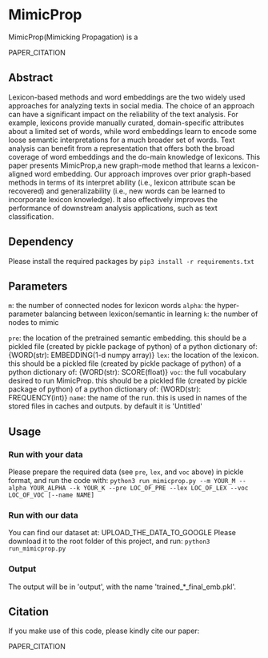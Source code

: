 # MimicProp

MimicProp(Mimicking Propagation) is a

PAPER_CITATION

## Abstract

Lexicon-based methods and word embeddings are the two widely used approaches for analyzing texts in social media. The choice of an approach can have a significant impact on the reliability of the text analysis. For example, lexicons provide manually curated, domain-specific attributes about a limited set of words, while word embeddings learn to encode some loose semantic interpretations for a much broader set of words. Text analysis can benefit from a representation that offers both the broad coverage of word embeddings and the do-main knowledge of lexicons. This paper presents MimicProp,a new graph-mode method that learns a lexicon-aligned word embedding. Our approach improves over prior graph-based methods in terms of its interpret ability (i.e., lexicon attribute scan be recovered) and generalizability (i.e., new words can be learned to incorporate lexicon knowledge). It also effectively improves the performance of downstream analysis applications, such as text classification.

## Dependency

Please install the required packages by ```pip3 install -r requirements.txt```

## Parameters

```m```: the number of connected nodes for lexicon words
```alpha```: the hyper-parameter balancing between lexicon/semantic in learning
```k```: the number of nodes to mimic 

```pre```: the location of the pretrained semantic embedding. this should be a pickled file (created by pickle package of python) of a python dictionary of: {WORD(str): EMBEDDING(1-d numpy array)}
```lex```: the location of the lexicon. this should be a pickled file (created by pickle package of python) of a python dictionary of: {WORD(str): SCORE(float)}
```voc```: the full vocabulary desired to run MimicProp. this should be a pickled file (created by pickle package of python) of a python dictionary of: {WORD(str): FREQUENCY(int)}
```name```: the name of the run. this is used in names of the stored files in caches and outputs. by default it is 'Untitled'

## Usage

### Run with your data
Please prepare the required data (see ```pre```, ```lex```, and ```voc``` above) in pickle format, and run the code with:
```python3 run_mimicprop.py --m YOUR_M --alpha YOUR_ALPHA --k YOUR_K --pre LOC_OF_PRE --lex LOC_OF_LEX --voc LOC_OF_VOC [--name NAME]```

### Run with our data
You can find our dataset at: UPLOAD_THE_DATA_TO_GOOGLE
Please download it to the root folder of this project, and run: 
```python3 run_mimicprop.py```

### Output
The output will be in 'output', with the name 'trained_*_final_emb.pkl'.

## Citation

If you make use of this code, please kindly cite our paper:

PAPER_CITATION
